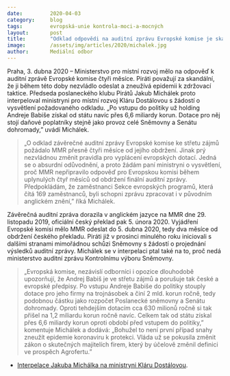 ```yaml
---
date:         2020-04-03
category:     blog
tags:         evropská-unie kontrola-moci-a-mocných
layout:       post
title:        "Odklad odpovědi na auditní zprávu Evropské komise je skandální. Piráti požadují od MMR vysvětlení"
image:        /assets/img/articles/2020/michalek.jpg
author:       Mediální odbor
--- 
```


 

Praha, 3. dubna 2020 – Ministerstvo pro místní rozvoj mělo na odpověď k auditní zprávě Evropské komise čtyři měsíce. Piráti považují za skandální, že ji během této doby nezvládlo odeslat a zneužívá epidemii k zdržovací taktice. Předseda poslaneckého klubu Pirátů Jakub Michálek proto interpeloval ministryni pro místní rozvoj Kláru Dostálovou s žádostí o vysvětlení požadovaného odkladu. „Po vstupu do politiky už holding Andreje Babiše získal od státu navíc přes 6,6 miliardy korun. Dotace pro něj stojí daňové poplatníky stejně jako provoz celé Sněmovny a Senátu dohromady,” uvádí Michálek.

> „O odklad závěrečné auditní zprávy Evropské komise ke střetu zájmů požádalo MMR přesně čtyři měsíce od jejího obdržení. Jinak prý nezvládnou změnit pravidla pro vyplácení evropských dotací. Jedná se o absurdní odůvodnění, a proto žádám paní ministryni o vysvětlení, proč MMR nepřipravilo odpověď pro Evropskou komisi během uplynulých čtyř měsíců od obdržení finální auditní zprávy. Předpokládám, že zaměstnanci Sekce evropských programů, která čítá 169 zaměstnanců, byli schopni zprávu zpracovat i v původním anglickém znění,” říká Michálek.

Závěrečná auditní zpráva dorazila v anglickém jazyce na MMR dne 29. listopadu 2019, oficiální český překlad pak 5. února 2020. Vyjádření Evropské komisi mělo MMR odeslat do 5. dubna 2020, tedy dva měsíce od obdržení českého překladu. Piráti již v prosinci minulého roku iniciovali s dalšími stranami mimořádnou schůzi Sněmovny s žádostí o projednání výsledků auditní zprávy. Michálek se v interpelaci ptal také na to, proč nedá ministerstvo auditní zprávu Kontrolnímu výboru Sněmovny. 

> „Evropská komise, nezávislí odborníci i opozice dlouhodobě upozorňují, že Andrej Babiš je ve střetu zájmů a porušuje tak české a evropské předpisy. Po vstupu Andreje Babiše do politiky stouply dotace pro jeho firmy na trojnásobek a činí 2 mld. korun ročně, tedy podobnou částku jako rozpočet Poslanecké sněmovny a Senátu dohromady. Oproti tehdejším dotacím cca 630 milionů ročně si tak přišel na 1,2 miliardu korun ročně navíc. Celkem tak od státu získal přes 6,6 miliardy korun oproti období před vstupem do politiky,” komentuje Michálek a dodává: „Bohužel to není první případ snahy zneužít epidemie koronaviru k protekci. Vláda už se pokusila změnit zákon o skutečných majitelích firem, který by účelově změnil definici ve prospěch Agrofertu.”

* [Interpelace Jakuba Michálka na ministryni Kláru Dostálovou](https://pirati.cz/assets/pdf/_Interpelace-MMR-1-1.pdf).
